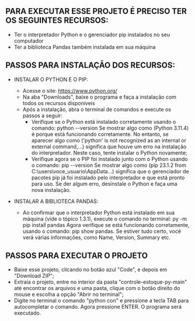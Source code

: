 ## PARA EXECUTAR ESSE PROJETO É PRECISO TER OS SEGUINTES RECURSOS:
* Ter o interpretador Python e o gerenciador pip instalados no seu computador
* Ter a biblioteca Pandas também instalada em sua máquina


## PASSOS PARA INSTALAÇÃO DOS RECURSOS:
* INSTALAR O PYTHON E O PIP:
    * Acesse o site: https://www.python.org/
    * Na aba "Downloads", baixe o programa e faça a instalação com todos os recursos disponíveis
    * Após a instalação, abra o terminal de comandos e execute os passos a seguir:
        * Verifique se o Python está instalado corretamente usando o comando: python --version
            Se mostrar algo como (Python 3.11.4) é porque está funcionando corretamente.
            No entanto, se aparecer algo como ('python' is not recognized as an internal or external command,...) significa que houve um erro na instalação do interpretador.
            Neste caso, tente instalar o Python novamente;
        * Verifique agora se o PIP foi instalado junto com o Python usando o comando: pip --version
            Se mostrar algo como (pip 23.1.2 from C:\users\voce_usuario\AppData...) significa que o gerenciador de pacotes pip já foi instalado pelo interpretador e que está pronto para uso.
            Se der algum erro, desinstale o Python e faça uma nova instalação.

* INSTALAR A BIBLIOTECA PANDAS:
    * Ao confirmar que o interpretador Python está instalado em sua máquina (vide o tópico 1.3.1), execute o comando no terminal: py -m pip install pandas
    Agora verifique se está funcionando corretamente, usando o comando: pip show pandas. Se estiver tudo certo, você verá várias informações, como Name, Version, Summary etc.

## PASSOS PARA EXECUTAR O PROJETO
* Baixe esse projeto, clicando no botão azul "Code", e depois em "Download ZIP";
* Extraia o projeto, entre no interior da pasta "controle-estoque-py-main" até encontrar os arquivos e uma pasta, clique com o botão direito do mouse e escolha a opção "Abrir no terminal";
* Digite no terminal o comando "python con" e pressione a tecla TAB para autocompletar o comando. Agora pressione ENTER. O programa será executado.

      
